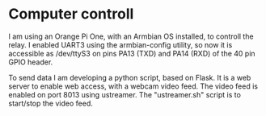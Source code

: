 # Computer controll

I am using an Orange Pi One, with an Armbian OS installed, to controll the relay.
I enabled UART3 using the armbian-config utility, so now it is accessible as /dev/ttyS3 
on pins PA13 (TXD) and PA14 (RXD) of the 40 pin GPIO header.

To send data I am developing a python script, based on Flask. It is a web server to enable web access, with a webcam video feed. The video feed is enabled on port 8013 using ustreamer. The "ustreamer.sh" script is to start/stop the video feed. 